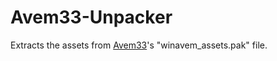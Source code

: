 # Avem33-Unpacker
 Extracts the assets from [Avem33](https://store.steampowered.com/app/673900)'s "winavem_assets.pak" file.
